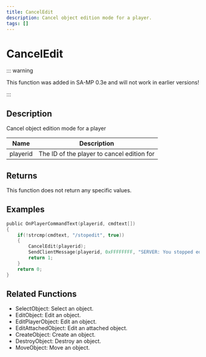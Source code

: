 ```yaml
---
title: CancelEdit
description: Cancel object edition mode for a player.
tags: []
---
```


# CancelEdit

::: warning

This function was added in SA-MP 0.3e and will not work in earlier versions!

:::

## Description

Cancel object edition mode for a player

| Name     | Description                                |
| -------- | ------------------------------------------ |
| playerid | The ID of the player to cancel edition for |

## Returns

This function does not return any specific values.

## Examples

```c
public OnPlayerCommandText(playerid, cmdtext[])
{
    if(!strcmp(cmdtext, "/stopedit", true))
    {
        CancelEdit(playerid);
        SendClientMessage(playerid, 0xFFFFFFFF, "SERVER: You stopped editing the object!");
        return 1;
    }
    return 0;
}
```

## Related Functions

- SelectObject: Select an object.
- EditObject: Edit an object.
- EditPlayerObject: Edit an object.
- EditAttachedObject: Edit an attached object.
- CreateObject: Create an object.
- DestroyObject: Destroy an object.
- MoveObject: Move an object.
